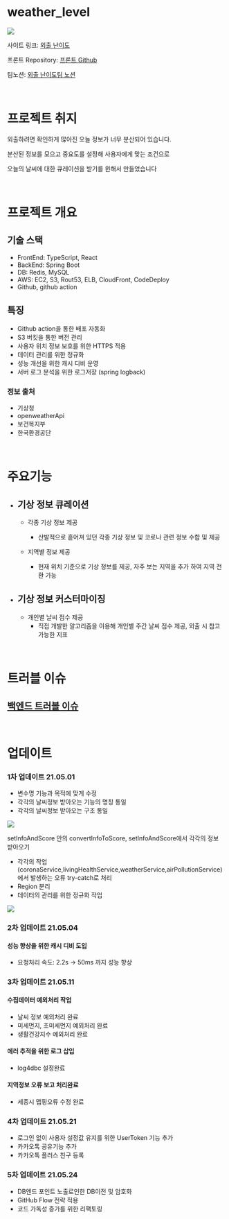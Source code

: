 # weather_level

![](https://images.velog.io/images/hyundong_kk/post/9137bee2-5852-456d-9dbb-611498f91292/logo%20(1).png)

사이트 링크: [외출 난이도](https://theweatherlevel.com/)

프론트 Repository: [프론트 Github](https://github.com/greedysiru/weather_level)

팀노션: [외출 난이도팀 노션](https://www.notion.so/2004f97193f04be080e06e08898dfa9b)

<br>

# 프로젝트 취지

외출하려면 확인하게 많아진 오늘 정보가 너무 분산되어 있습니다. 

분산된 정보를 모으고 중요도를 설정해 사용자에게 맞는 조건으로 

오늘의 날씨에 대한 큐레이션을 받기를 윈해서 만들었습니다 

<br>

# 프로젝트  개요

## 기술 스택

- FrontEnd: TypeScript, React
- BackEnd: Spring Boot
- DB: Redis, MySQL
- AWS: EC2, S3, Rout53, ELB, CloudFront, CodeDeploy
- Github, github action

## 특징

- Github action을 통한 배포 자동화
- S3 버킷을 통한 버전 관리
- 사용자 위치 정보 보호를 위한 HTTPS 적용
- 데이터 관리를 위한 정규화
- 성능 개선을 위한 캐시 디비 운영
- 서버 로그 분석을 위한 로그저장 (spring logback)

### 정보 출처
- 기상청
- openweatherApi
- 보건복지부
- 한국환경공단

<br>

# 주요기능

- 기상 정보 큐레이션
    - 
    - 각종 기상 정보 제공

        - 산발적으로 흩어져 있던 각종 기상 정보 및 코로나 관련 정보 수합 및 제공
    - 지역별 정보 제공

        - 현재 위치 기준으로 기상 정보를 제공, 자주 보는 지역을 추가 하여 지역 전환 가능

- 기상 정보 커스터마이징
    -
    - 개인별 날씨 점수 제공
        - 직접 개발한 알고리즘을 이용해 개인별 주간 날씨 점수 제공, 외출 시 참고 가능한 지표

<br>

# 트러블 이슈

## [백엔드 트러블 이슈](https://www.notion.so/4ac6c2e5a6224137a2cbec4dd6544780)


<br>

# 업데이트

### 1차 업데이트 21.05.01

- 변수명 기능과 목적에 맞게 수정
- 각각의 날씨정보 받아오는 기능의 명칭 통일
- 각각의 날씨정보 받아오는 구조 통일

![](https://images.velog.io/images/hyundong_kk/post/93635822-178b-44d1-9320-0a07aa45bb61/Untitled.png)

setInfoAndScore 안의 convertInfoToScore, setInfoAndScore에서 각각의 정보 받아오기

- 각각의 작업(coronaService,livingHealthService,weatherService,airPollutionService)에서 발생하는 오류 try-catch로 처리
- Region 분리
- 데이터의 관리를 위한 정규화 작업

![](https://images.velog.io/images/hyundong_kk/post/4f34f0a3-7452-4304-a756-679e497be877/Untitled%20(1).png)


### 2차 업데이트 21.05.04

#### 성능 향상을 위한 캐시 디비 도입
- 요청처리 속도: 2.2s -> 50ms 까지 성능 향상


### 3차 업데이트 21.05.11

#### 수집데이터 예외처리 작업
- 날씨 정보 예외처리 완료
- 미세먼지, 초미세먼지 예외처리 완료
- 생활건강지수 예외처리 완료

#### 에러 추적을 위한 로그 삽입
- log4dbc 설정완료

#### 지역정보 오류 보고 처리완료
- 세종시 맵핑오류 수정 완료

### 4차 업데이트 21.05.21

- 로그인 없이 사용자 설정값 유지를 위한 UserToken 기능 추가
- 카카오톡 공유기능 추가
- 카카오톡 플러스 친구 등록

### 5차 업데이트 21.05.24

- DB엔드 포인트 노출로인한 DB이전 및 암호화
- GitHub Flow 전략 적용
- 코드 가독성 증가를 위한 리팩토링



